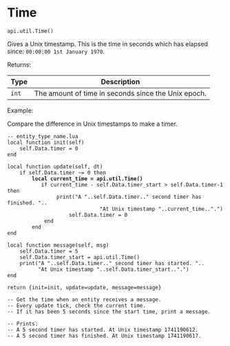 # Time



`api.util.Time()`

Gives a Unix timestamp. This is the time in seconds which has elapsed since: `00:00:00 1st January 1970`.



Returns:

| Type  | Description                                         |
| ----- | --------------------------------------------------- |
| `int` | The amount of time in seconds since the Unix epoch. |



Example:

Compare the difference in Unix timestamps to make a timer.

<pre class="language-lua"><code class="lang-lua">-- entity_type_name.lua
local function init(self)
    self.Data.timer = 0
end

local function update(self, dt)
	if self.Data.timer ~= 0 then
<strong>		local current_time = api.util.Time()
</strong>        	if current_time - self.Data.timer_start > self.Data.timer-1 then 
        		print("A "..self.Data.timer.." second timer has finished. "..
            	              "At Unix timestamp "..current_time..".")
            		self.Data.timer = 0
        	end
    	end
end

local function message(self, msg)
	self.Data.timer = 5
	self.Data.timer_start = api.util.Time()
	print("A "..self.Data.timer.." second timer has started. "..
	      "At Unix timestamp "..self.Data.timer_start..".")
end

return {init=init, update=update, message=message}

-- Get the time when an entity receives a message.
-- Every update tick, check the current time.
-- If it has been 5 seconds since the start time, print a message.

-- Prints:
-- A 5 second timer has started. At Unix timestamp 1741190612.
-- A 5 second timer has finished. At Unix timestamp 1741190617.
</code></pre>

